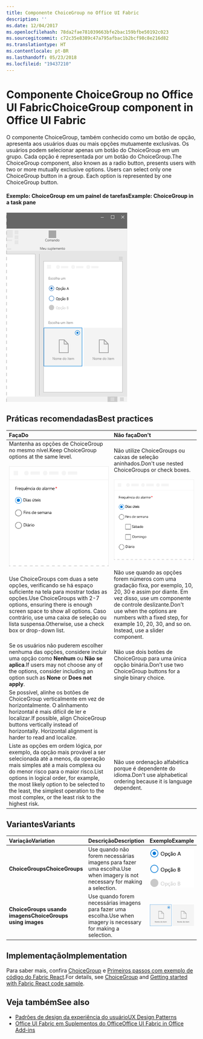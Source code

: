 ```yaml
---
title: Componente ChoiceGroup no Office UI Fabric
description: ''
ms.date: 12/04/2017
ms.openlocfilehash: 78da2fae781039663bfe2bac159bfbe50192c023
ms.sourcegitcommit: c72c35e8389c47a795afbac1b2bcf98c8e216d82
ms.translationtype: HT
ms.contentlocale: pt-BR
ms.lasthandoff: 05/23/2018
ms.locfileid: "19437210"
---
```

# <a name="choicegroup-component-in-office-ui-fabric"></a><span data-ttu-id="17124-102">Componente ChoiceGroup no Office UI Fabric</span><span class="sxs-lookup"><span data-stu-id="17124-102">ChoiceGroup component in Office UI Fabric</span></span>

<span data-ttu-id="17124-p101">O componente ChoiceGroup, também conhecido como um botão de opção, apresenta aos usuários duas ou mais opções mutuamente exclusivas. Os usuários podem selecionar apenas um botão do ChoiceGroup em um grupo. Cada opção é representada por um botão do ChoiceGroup.</span><span class="sxs-lookup"><span data-stu-id="17124-p101">The ChoiceGroup component, also known as a radio button, presents users with two or more mutually exclusive options. Users can select only one ChoiceGroup button in a group. Each option is represented by one ChoiceGroup button.</span></span> 
  
#### <a name="example-choicegroup-in-a-task-pane"></a><span data-ttu-id="17124-106">Exemplo: ChoiceGroup em um painel de tarefas</span><span class="sxs-lookup"><span data-stu-id="17124-106">Example: ChoiceGroup in a task pane</span></span>

 ![Imagem mostrando um ChoiceGroup](../images/overview-with-app-choicegroup.png)

## <a name="best-practices"></a><span data-ttu-id="17124-108">Práticas recomendadas</span><span class="sxs-lookup"><span data-stu-id="17124-108">Best practices</span></span>

|<span data-ttu-id="17124-109">**Faça**</span><span class="sxs-lookup"><span data-stu-id="17124-109">**Do**</span></span>|<span data-ttu-id="17124-110">**Não faça**</span><span class="sxs-lookup"><span data-stu-id="17124-110">**Don't**</span></span>|
|:------------|:--------------|
|<span data-ttu-id="17124-111">Mantenha as opções de ChoiceGroup no mesmo nível.</span><span class="sxs-lookup"><span data-stu-id="17124-111">Keep ChoiceGroup options at the same level.</span></span><br/><br/>![Exemplo do que fazer com ChoiceGroup](../images/choice-do.png)<br/>|<span data-ttu-id="17124-113">Não utilize ChoiceGroups ou caixas de seleção aninhados.</span><span class="sxs-lookup"><span data-stu-id="17124-113">Don't use nested ChoiceGroups or check boxes.</span></span><br/><br/>![Exemplo do que não fazer com ChoiceGroup](../images/choice-dont.png)<br/>|
|<span data-ttu-id="17124-115">Use ChoiceGroups com duas a sete opções, verificando se há espaço suficiente na tela para mostrar todas as opções.</span><span class="sxs-lookup"><span data-stu-id="17124-115">Use ChoiceGroups with 2-7 options, ensuring there is enough screen space to show all options.</span></span> <span data-ttu-id="17124-116">Caso contrário, use uma caixa de seleção ou lista suspensa.</span><span class="sxs-lookup"><span data-stu-id="17124-116">Otherwise, use a check box or drop-down list.</span></span>|<span data-ttu-id="17124-p103">Não use quando as opções forem números com uma gradação fixa, por exemplo, 10, 20, 30 e assim por diante. Em vez disso, use um componente de controle deslizante.</span><span class="sxs-lookup"><span data-stu-id="17124-p103">Don't use when the options are numbers with a fixed step, for example 10, 20, 30, and so on. Instead, use a slider component.</span></span>|
|<span data-ttu-id="17124-119">Se os usuários não puderem escolher nenhuma das opções, considere incluir uma opção como **Nenhum** ou **Não se aplica**.</span><span class="sxs-lookup"><span data-stu-id="17124-119">If users may not choose any of the options, consider including an option such as **None** or **Does not apply**.</span></span>|<span data-ttu-id="17124-120">Não use dois botões de ChoiceGroup para uma única opção binária.</span><span class="sxs-lookup"><span data-stu-id="17124-120">Don’t use two ChoiceGroup buttons for a single binary choice.</span></span>|
|<span data-ttu-id="17124-p104">Se possível, alinhe os botões de ChoiceGroup verticalmente em vez de horizontalmente. O alinhamento horizontal é mais difícil de ler e localizar.</span><span class="sxs-lookup"><span data-stu-id="17124-p104">If possible, align ChoiceGroup buttons vertically instead of horizontally. Horizontal alignment is harder to read and localize.</span></span>||
|<span data-ttu-id="17124-123">Liste as opções em ordem lógica, por exemplo, da opção mais provável a ser selecionada até a menos, da operação mais simples até a mais complexa ou do menor risco para o maior risco.</span><span class="sxs-lookup"><span data-stu-id="17124-123">List options in logical order, for example, the most likely option to be selected to the least, the simplest operation to the most complex, or the least risk to the highest risk.</span></span> |<span data-ttu-id="17124-124">Não use ordenação alfabética porque é dependente do idioma.</span><span class="sxs-lookup"><span data-stu-id="17124-124">Don't use alphabetical ordering because it is language dependent.</span></span>|

## <a name="variants"></a><span data-ttu-id="17124-125">Variantes</span><span class="sxs-lookup"><span data-stu-id="17124-125">Variants</span></span>

|<span data-ttu-id="17124-126">**Variação**</span><span class="sxs-lookup"><span data-stu-id="17124-126">**Variation**</span></span>|<span data-ttu-id="17124-127">**Descrição**</span><span class="sxs-lookup"><span data-stu-id="17124-127">**Description**</span></span>|<span data-ttu-id="17124-128">**Exemplo**</span><span class="sxs-lookup"><span data-stu-id="17124-128">**Example**</span></span>|
|:------------|:--------------|:----------|
|<span data-ttu-id="17124-129">**ChoiceGroups**</span><span class="sxs-lookup"><span data-stu-id="17124-129">**ChoiceGroups**</span></span>|<span data-ttu-id="17124-130">Use quando não forem necessárias imagens para fazer uma escolha.</span><span class="sxs-lookup"><span data-stu-id="17124-130">Use when imagery is not necessary for making a selection.</span></span>|![Imagem da variante de ChoiceGroup](../images/radio.png)<br/>|
|<span data-ttu-id="17124-132">**ChoiceGroups usando imagens**</span><span class="sxs-lookup"><span data-stu-id="17124-132">**ChoiceGroups using images**</span></span>|<span data-ttu-id="17124-133">Use quando forem necessárias imagens para fazer uma escolha.</span><span class="sxs-lookup"><span data-stu-id="17124-133">Use when imagery is necessary for making a selection.</span></span>|![Variante de ChoiceGroup com imagem](../images/radio-image.png)<br/>|

## <a name="implementation"></a><span data-ttu-id="17124-135">Implementação</span><span class="sxs-lookup"><span data-stu-id="17124-135">Implementation</span></span>

<span data-ttu-id="17124-136">Para saber mais, confira [ChoiceGroup](https://dev.office.com/fabric#/components/choicegroup) e [Primeiros passos com exemplo de código do Fabric React](https://github.com/OfficeDev/Word-Add-in-GettingStartedFabricReact).</span><span class="sxs-lookup"><span data-stu-id="17124-136">For details, see [ChoiceGroup](https://dev.office.com/fabric#/components/choicegroup) and [Getting started with Fabric React code sample](https://github.com/OfficeDev/Word-Add-in-GettingStartedFabricReact).</span></span>

## <a name="see-also"></a><span data-ttu-id="17124-137">Veja também</span><span class="sxs-lookup"><span data-stu-id="17124-137">See also</span></span>

- [<span data-ttu-id="17124-138">Padrões de design da experiência do usuário</span><span class="sxs-lookup"><span data-stu-id="17124-138">UX Design Patterns</span></span>](https://github.com/OfficeDev/Office-Add-in-UX-Design-Patterns-Code)
- [<span data-ttu-id="17124-139">Office UI Fabric em Suplementos do Office</span><span class="sxs-lookup"><span data-stu-id="17124-139">Office UI Fabric in Office Add-ins</span></span>](office-ui-fabric.md)
